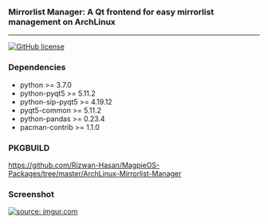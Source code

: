 ### Mirrorlist Manager: A Qt frontend for easy mirrorlist management on ArchLinux
---------

[![GitHub license](https://img.shields.io/github/license/calamares/calamares.svg)](https://github.com/calamares/calamares/blob/master/LICENSE)

### Dependencies

* python >= 3.7.0
* python-pyqt5 >= 5.11.2
* python-sip-pyqt5 >= 4.19.12
* pyqt5-common >= 5.11.2
* python-pandas >= 0.23.4
* pacman-contrib >= 1.1.0

### PKGBUILD

<a href="https://github.com/Rizwan-Hasan/MagpieOS-Packages/tree/master/ArchLinux-Mirrorlist-Manager">https://github.com/Rizwan-Hasan/MagpieOS-Packages/tree/master/ArchLinux-Mirrorlist-Manager</a>

### Screenshot

<a href="https://imgur.com/L95d4k2"><img src="https://i.imgur.com/L95d4k2.png" title="source: imgur.com" /></a>
